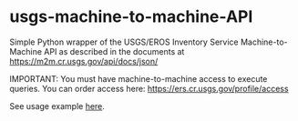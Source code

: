 # usgs-machine-to-machine-API
Simple Python wrapper of the USGS/EROS Inventory Service Machine-to-Machine API as described in the documents at https://m2m.cr.usgs.gov/api/docs/json/

IMPORTANT:
You must have machine-to-machine access to execute queries. You can order access here: https://ers.cr.usgs.gov/profile/access

See usage example [here](https://github.com/MrChebur/usgs-machine-to-machine-API/blob/master/UsageExample.py). 
